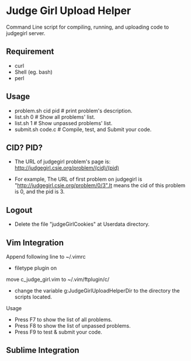 # Judge Girl Upload Helper
Command Line script for compiling, running, and uploading code to judgegirl server.

## Requirement
- curl
- Shell (eg. bash)
- perl

## Usage
- problem.sh cid pid   # print problem's description.
- list.sh 0            # Show all problems' list.
- list.sh 1            # Show unpassed problems' list.
- submit.sh code.c     # Compile, test, and Submit your code.

## CID? PID?
- The URL of judgegirl problem's page is: http://judgegirl.csie.org/problem/(cid)/(pid)

- For example, The URL of first problem on judgegirl is "http://judgegirl.csie.org/problem/0/3".It means the cid of this problem is 0, and the pid is 3.

## Logout
- Delete the file "judgeGirlCookies" at Userdata directory.

## Vim Integration
Append following line to ~/.vimrc
- filetype plugin on

move c_judge_girl.vim to ~/.vim/ftplugin/c/
- change the variable g:JudgeGirlUploadHelperDir to the directory the scripts located.

Usage
- Press F7 to show the list of all problems. 
- Press F8 to show the list of unpassed problems. 
- Press F9 to test & submit your code.

## Sublime Integration
